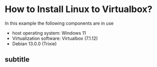 # How to Install Linux to Virtualbox?
In this example the following components are in use
- host operating system: Windows 11
- Virtualization software: Virtualbox (7.1.12)
- Debian 13.0.0 (Trixie)

## subtitle
<!-- This is a comment in Markdown -->
<!-- [Add file: Upload](helloworld.png) -->
